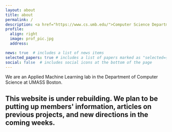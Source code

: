 ```yaml
---
layout: about
title: about
permalink: /
description: <a href="https://www.cs.umb.edu/">Computer Science Department</a>. <a href="https://www.umb.edu/">UMASS Boston</a>.
profile:
  align: right
  image: prof_pic.jpg
  address:

news: true  # includes a list of news items
selected_papers: true # includes a list of papers marked as "selected={true}"
social: false  # includes social icons at the bottom of the page
---
```

We are an Applied Machine Learning lab in the Department of Computer Science at UMASS Boston. 

This website is under rebuilding. We plan to be putting up members' information, articles on previous projects, and new directions in the coming weeks.
---

